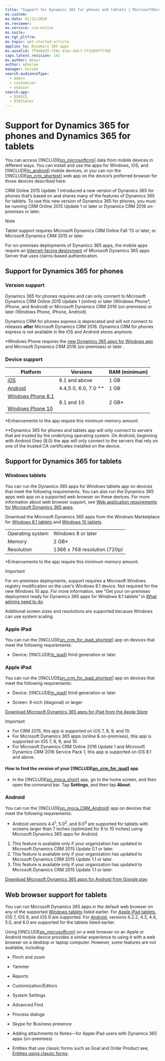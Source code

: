 ```yaml
---
title: "Support for Dynamics 365 for phones and tablets | MicrosoftDocs"
ms.custom:
ms.date: 01/22/2018
ms.reviewer:
ms.service: crm-online
ms.suite:
ms.tgt_pltfrm:
ms.topic: get-started-article
applies_to: Dynamics 365 apps
ms.assetid: 7f9d8425-f26c-43ac-bdc7-ff258977ff80
caps.latest.revision: 141
ms.author: mkaur
author: mduelae
manager: kvivek
search.audienceType:
  - admin
  - customizer
  - enduser
search.app:
  - D365CE
  - D365Sales
---
```

# Support for Dynamics 365 for phones and Dynamics 365 for tablets

You can access [!INCLUDE[pn_microsoftcrm](../../../includes/pn-microsoftcrm.md)] data from mobile devices in different ways. You can install and use the apps for Windows, iOS, and [!INCLUDE[tn_android](../../../includes/tn-android.md)] mobile devices, or you can run the [!INCLUDE[pn_crm_shortest](../../../includes/pn-crm-shortest.md)] web app on the device’s preferred browser for those devices described here.

CRM Online 2015 Update 1 introduced a new version of Dynamics 365 for phones that’s based on and shares many of the features of Dynamics 365 for tablets. To use this new version of Dynamics 365 for phones, you must be running CRM Online 2015 Update 1 or later or Dynamics CRM 2016 on-premises or later.

> [!NOTE]
> Tablet support requires Microsoft Dynamics CRM Online Fall ‘13 or later, or Microsoft Dynamics CRM 2015 or later.
>
> For on-premises deployments of Dynamics 365 apps, the mobile apps require an [Internet-facing deployment](https://technet.microsoft.com/library/dn609803.aspx) of Microsoft Dynamics 365 apps Server that uses claims-based authentication.

<a name="BKMK_CRMforPhones"></a>

## Support for Dynamics 365 for phones

### Version support

Dynamics 365 for phones requires and can only connect to Microsoft Dynamics CRM Online 2015 Update 1 (online) or later (Windows Phone*, iPhone, and Android) or Microsoft Dynamics CRM 2016 (on-premises) or later (Windows Phone, iPhone, Android).

Dynamics CRM for phones express is deprecated and will not connect to releases **after** Microsoft Dynamics CRM 2016. Dynamics CRM for phones express is not available in the iOS and Android stores anymore.

*Windows Phone requires the [new Dynamics 365 apps for Windows app](https://go.microsoft.com/fwlink/p/?LinkID=799909) and Microsoft Dynamics CRM 2016 (on-premises) or later .
  
### Device support  
  
|Platform|Versions|RAM (minimum)|  
|--------------|--------------|---------------------|  
|[iOS](https://go.microsoft.com/fwlink/p/?LinkID=519213)|8.1 and above|1 GB|  
|[Android](https://go.microsoft.com/fwlink/p/?LinkID=519214)|4.4,5.0, 6.0, 7.0 **|1 GB|  
|[Windows Phone 8.1](https://go.microsoft.com/fwlink/p/?LinkId=519212)<br /><br /> [Windows Phone 10](https://go.microsoft.com/fwlink/p/?LinkID=799909)|8.1 and 10|2 GB*|  

*Enhancements to the app require this minimum memory amount.

**Dynamics 365 for phones and tablets app will only connect to servers that are trusted by the underlying operating system. On Android, beginning with Android Oreo (8.0) the app will only connect to the servers that rely on one of the trusted CA certificates installed on the device.

## Support for Dynamics 365 for tablets

### Windows tablets

 You can run the Dynamics 365 apps for Windows tablets app on devices that meet the following requirements. You can also run the Dynamics 365 apps web app on a supported web browser on these devices. For more information about web browser support, see [Web application requirements for Microsoft Dynamics 365 apps](https://technet.microsoft.com/library/hh699710.aspx).  
  
 Download the Microsoft Dynamics 365 apps from the Windows Marketplace for [Windows 8.1 tablets](https://go.microsoft.com/fwlink/p/?LinkID=392776) and [Windows 10 tablets](https://go.microsoft.com/fwlink/p/?LinkID=808734).  
  
|||  
|-|-|  
|Operating system|Windows 8 or later|  
|Memory|2 GB*|  
|Resolution|1366 x 768 resolution (720p)|  

*Enhancements to the app require this minimum memory amount.

> [!IMPORTANT]
> For on-premises deployments, support requires a Microsoft Windows registry modification on the user’s Windows 8.1 device. Not required for the new Windows 10 app. For more information, see “Get your on-premises deployment ready for Dynamics 365 apps for Windows 8.1 tablets” in [What admins need to do](support.md).
>
> Additional screen sizes and resolutions are supported because Windows can use system scaling.

<a name="BKMK_iPad"></a>

### Apple iPad
You can run the [!INCLUDE[pn_crm_for_ipad_shortest](../../../includes/pn-crm-for-ipad-shortest.md)] app on devices that meet the following requirements:

- Device: [!INCLUDE[tn_ipad](../../../includes/tn-ipad.md)] third generation or later

### Apple iPad  
You can run the [!INCLUDE[pn_crm_for_ipad_shortest](../../../includes/pn-crm-for-ipad-shortest.md)] app on devices that meet the following requirements:    
  
- Device: [!INCLUDE[tn_ipad](../../../includes/tn-ipad.md)] third generation or later  
  
- Screen: 9-inch (diagonal) or larger  
 
[Download Microsoft Dynamics 365 apps for iPad from the Apple Store](https://go.microsoft.com/fwlink/p/?LinkId=313327)

> [!IMPORTANT]
> - For CRM 2015, this app is supported on iOS 7, 8, 9, and 10.
> - For Microsoft Dynamics 365 apps (online & on-premises), this app is supported on iOS 7, 8, 9, and 10.
> - For Microsoft Dynamics CRM Online 2016 Update 1 and Microsoft Dynamics CRM 2016 Service Pack 1, this app is supported on iOS 8.1 and above.

#### How to find the version of your [!INCLUDE[pn_crm_for_ipad](../../../includes/pn-crm-for-ipad.md)] app

- In the [!INCLUDE[pn_moca_short](../../../includes/pn-moca-short.md)] app, go to the home screen, and then open the command bar. Tap **Settings**, and then tap **About**.

<a name="BKMK_Nexus"></a>

### Android
You can run the [!INCLUDE[pn_moca_CRM_Android](../../../includes/pn-moca-crm-android.md)] app on devices that meet the following requirements:

- Android versions 4.4<sup>1</sup>, 5.0<sup>2</sup>, and 6.0<sup>3</sup> are supported for tablets with screens larger than 7 inches (optimized for 9 to 10 inches) using Microsoft Dynamics 365 apps for Android.

1. This feature is available only if your organization has updated to Microsoft Dynamics CRM 2015 Update 0.1 or later.
2. This feature is available only if your organization has updated to Microsoft Dynamics CRM 2015 Update 1.1 or later.
3. This feature is available only if your organization has updated to Microsoft Dynamics CRM 2015 Update 1.1 or later.

[Download Microsoft Dynamics 365 apps for Android from Google play](https://go.microsoft.com/fwlink/p/?LinkID=392913)
  
<a name="BKMK_BrowserSupport"></a>   

## Web browser support for tablets  
You can run Microsoft Dynamics 365 apps in the default web browser on any of the supported [Windows tablets](https://technet.microsoft.com/library/dn531131.aspx#BKMK_Windows8) listed earlier. For [Apple iPad tablets](https://technet.microsoft.com/library/dn531131.aspx#BKMK_iPad), iOS 7, iOS 8, and iOS 9 are supported. For [Android](https://technet.microsoft.com/library/dn531131.aspx#BKMK_Nexus), versions 4.2.2, 4.3, 4.4, 5.0, and 6.0 are supported for the tablets listed earlier.
  
 Using [!INCLUDE[pn_microsoftcrm](../../../includes/pn-microsoftcrm.md)] on a web browser on an Apple or Android mobile device provides a similar experience to using it with a web browser on a desktop or laptop computer. However, some features are not available, including:  
  
-   Pinch and zoom  
  
-   Yammer 
  
-   Reports  
  
-   Customization/Editors  
  
-   System Settings  
  
-   Advanced Find  
  
-   Process dialogs  
  
-   Skype for Business presence  

- Adding attachments to Notes—for Apple iPad users with Dynamics 365 apps (on-premises)
  
-   Entities that use classic forms such as Goal and Order Product see, [Entities using classic forms](https://technet.microsoft.com/library/dn531143.aspx#BKMK_ClassicFormEntities).  
  
